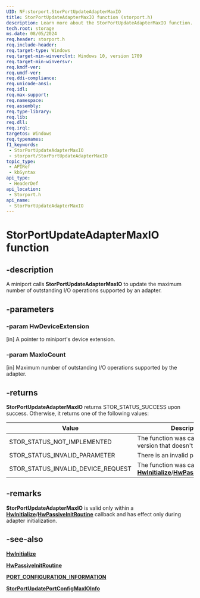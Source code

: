 ```yaml
---
UID: NF:storport.StorPortUpdateAdapterMaxIO
title: StorPortUpdateAdapterMaxIO function (storport.h)
description: Learn more about the StorPortUpdateAdapterMaxIO function.
tech.root: storage
ms.date: 08/05/2024
req.header: storport.h
req.include-header: 
req.target-type: Windows
req.target-min-winverclnt: Windows 10, version 1709
req.target-min-winversvr: 
req.kmdf-ver: 
req.umdf-ver: 
req.ddi-compliance: 
req.unicode-ansi: 
req.idl: 
req.max-support: 
req.namespace: 
req.assembly: 
req.type-library: 
req.lib: 
req.dll: 
req.irql: 
targetos: Windows
req.typenames: 
f1_keywords:
 - StorPortUpdateAdapterMaxIO
 - storport/StorPortUpdateAdapterMaxIO
topic_type:
 - APIRef
 - kbSyntax
api_type:
 - HeaderDef
api_location:
 - Storport.h
api_name:
 - StorPortUpdateAdapterMaxIO
---
```


# StorPortUpdateAdapterMaxIO function

## -description

A miniport calls **StorPortUpdateAdapterMaxIO** to update the maximum number of outstanding I/O operations supported by an adapter.

## -parameters

### -param HwDeviceExtension

[in] A pointer to miniport's device extension.

### -param MaxIoCount

[in] Maximum number of outstanding I/O operations supported by the adapter.

## -returns

**StorPortUpdateAdapterMaxIO** returns STOR_STATUS_SUCCESS upon success. Otherwise, it returns one of the following values:

| Value | Description |
| ----- | ----------- |
| STOR_STATUS_NOT_IMPLEMENTED        | The function was called on an OS version that doesn't support it. |
| STOR_STATUS_INVALID_PARAMETER      | There is an invalid parameter. |
| STOR_STATUS_INVALID_DEVICE_REQUEST | The function was called outside of [**HwInitialize**](nc-storport-hw_initialize.md)/[**HwPassiveInitRoutine**](nc-storport-hw_passive_initialize_routine.md). |

## -remarks

**StorPortUpdateAdapterMaxIO** is valid only within a [**HwInitialize**](nc-storport-hw_initialize.md)/[**HwPassiveInitRoutine**](nc-storport-hw_passive_initialize_routine.md) callback and has effect only during adapter initialization.

## -see-also

[**HwInitialize**](nc-storport-hw_initialize.md)

[**HwPassiveInitRoutine**](nc-storport-hw_passive_initialize_routine.md)

[**PORT_CONFIGURATION_INFORMATION**](ns-storport-_port_configuration_information.md)

[**StorPortUpdatePortConfigMaxIOInfo**](nf-storport-storportupdateportconfigmaxioinfo.md)
